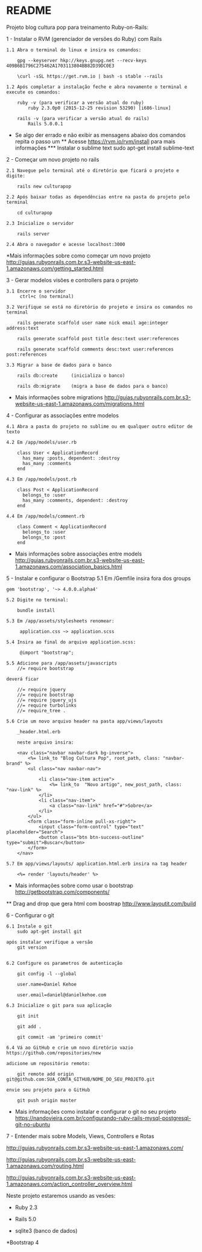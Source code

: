 # README

Projeto blog cultura pop para treinamento Ruby-on-Rails:

1 - Instalar o RVM (gerenciador de versões do Ruby) com Rails

	1.1 Abra o terminal do linux e insira os comandos:

		gpg --keyserver hkp://keys.gnupg.net --recv-keys 409B6B1796C275462A1703113804BB82D39DC0E3

		\curl -sSL https://get.rvm.io | bash -s stable --rails

	1.2 Após completar a instalação feche e abra novamente o terminal e execute os comandos:
		
		ruby -v (para verificar a versão atual do ruby)
			ruby 2.3.0p0 (2015-12-25 revision 53290) [i686-linux]

		rails -v (para verificar a versão atual do rails)
			Rails 5.0.0.1



* Se algo der errado e não exibir as mensagens abaixo dos comandos repita o passo um
** Acesse https://rvm.io/rvm/install para mais informações
*** Instalar o sublime text
	sudo apt-get install sublime-text


2 - Começar um novo projeto no rails
	
	2.1 Navegue pelo terminal até o diretório que ficará o projeto e digite:

		rails new culturapop

	2.2 Após baixar todas as dependências entre na pasta do projeto pelo terminal

		cd culturapop

	2.3 Inicialize o servidor 

		rails server

	2.4 Abra o navegador e acesse localhost:3000

*Mais informações sobre como começar um novo projeto 
http://guias.rubyonrails.com.br.s3-website-us-east-1.amazonaws.com/getting_started.html

3 - Gerar modelos visões e controllers para o projeto

	3.1 Encerre o servidor
		 ctrl+c (no terminal)

	3.2 Verifique se está no diretório do projeto e insira os comandos no terminal

		rails generate scaffold user name nick email age:integer address:text

		rails generate scaffold post title desc:text user:references

		rails generate scaffold comments desc:text user:references post:references

	3.3 Migrar a base de dados para o banco

		rails db:create		(inicializa o banco)

		rails db:migrate 	(migra a base de dados para o banco)

* Mais informações sobre migrations 
http://guias.rubyonrails.com.br.s3-website-us-east-1.amazonaws.com/migrations.html

4 - Configurar as associações entre modelos
	
	4.1 Abra a pasta do projeto no sublime ou em qualquer outro editor de texto 

	4.2 Em /app/models/user.rb

		class User < ApplicationRecord
		  has_many :posts, dependent: :destroy
		  has_many :comments
		end

	4.3 Em /app/models/post.rb

		class Post < ApplicationRecord
		  belongs_to :user
		  has_many :comments, dependent: :destroy
		end

	4.4 Em /app/models/comment.rb
		
		class Comment < ApplicationRecord
		  belongs_to :user
		  belongs_to :post
		end

* Mais informações sobre associações entre models
	http://guias.rubyonrails.com.br.s3-website-us-east-1.amazonaws.com/association_basics.html


5 - Instalar e configurar o Bootstrap
	5.1 Em /Gemfile insira fora dos groups

	gem 'bootstrap', '~> 4.0.0.alpha4'

	5.2 Digite no terminal:

		bundle install

	5.3 Em /app/assets/stylesheets renomear:
		 
		 application.css ~> application.scss

	5.4 Insira ao final do arquivo application.scss:

		 @import "bootstrap"; 

	5.5 Adicione para /app/assets/javascripts
		//= require bootstrap

	deverá ficar

		//= require jquery
		//= require bootstrap
		//= require jquery_ujs
		//= require turbolinks
		//= require_tree .

	5.6 Crie um novo arquivo header na pasta app/views/layouts

		_header.html.erb

		neste arquivo insira:

		<nav class="navbar navbar-dark bg-inverse">
			<%= link_to "Blog Cultura Pop", root_path, class: "navbar-brand" %>
			<ul class="nav navbar-nav">

				<li class="nav-item active">
					<%= link_to  "Novo artigo", new_post_path, class: "nav-link" %>
				</li>
				<li class="nav-item">
					<a class="nav-link" href="#">Sobre</a>
				</li>
			</ul>
			<form class="form-inline pull-xs-right">
				<input class="form-control" type="text" placeholder="Search">
				<button class="btn btn-success-outline" type="submit">Buscar</button>
			</form>
		</nav>

	5.7 Em app/views/layouts/ application.html.erb insira na tag header

		<%= render 'layouts/header' %>


* Mais informações sobre como usar o bootstrap
	http://getbootstrap.com/components/

** Drag and drop que gera html com boostrap
	http://www.layoutit.com/build


6 - Configurar o git

	6.1 Instale o git
		sudo apt-get install git

	após instalar verifique a versão
		git version


	6.2 Configure os parametros de autenticação  

		git config -l --global
		
		user.name=Daniel Kehoe
		
		user.email=daniel@danielkehoe.com

	6.3 Inicialize o git para sua aplicação

		git init

		git add .

		git commit -am 'primeiro commit'

	6.4 Vá ao GitHub e crie um novo diretório vazio https://github.com/repositories/new

	adicione um repositório remoto:

		git remote add origin git@github.com:SUA_CONTA_GITHUB/NOME_DO_SEU_PROJETO.git

	envie seu projeto para o GitHub

		git push origin master

* Mais informações como instalar e configurar o git no seu projeto
	https://nandovieira.com.br/configurando-ruby-rails-mysql-postgresql-git-no-ubuntu


7 - Entender mais sobre Models, Views, Controllers e Rotas

http://guias.rubyonrails.com.br.s3-website-us-east-1.amazonaws.com/

http://guias.rubyonrails.com.br.s3-website-us-east-1.amazonaws.com/routing.html

http://guias.rubyonrails.com.br.s3-website-us-east-1.amazonaws.com/action_controller_overview.html





Neste projeto estaremos usando as vesões:

* Ruby 2.3

* Rails 5.0

* sqlite3 (banco de dados)

*Bootstrap 4
